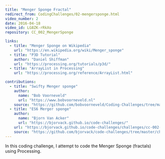 ```yaml
---
title: "Menger Sponge Fractal"
redirect_from: CodingChallenges/02-mengersponge.html
video_number: 2
date: 2016-04-18
video_id: LG8ZK-rRkXo
repository: CC_002_MengerSponge

links:
  - title: "Menger Sponge on Wikipedia"
    url: "https://en.wikipedia.org/wiki/Menger_sponge"
  - title: "P3D Tutorial"
    author: "Daniel Shiffman"
    url: "https://processing.org/tutorials/p3d/"
  - title: "ArrayList in Processing"
    url: "https://processing.org/reference/ArrayList.html"

contributions:
  - title: "Swifty Menger sponge"
    author:
      name: "Bob Voorneveld"
      url: "https://www.bobvoorneveld.nl"
    source: "https://github.com/bobvoorneveld/Coding-Challenges/tree/master/CC002-Menger%20Sponge%20Fractal"
  - title: "ES6 Merger sponge"
    author:
      name: "Bjorn Van Acker"
      url: "https://bjorvack.github.io/code-challenges/"
    url: "https://bjorvack.github.io/code-challenges/challenges/cc-002-menger-sponge/"
    source: "https://github.com/bjorvack/code-challenges/tree/master/challenges/cc-002-menger-sponge"
---
```


In this coding challenge, I attempt to code the Menger Sponge (fractals) using Processing.
